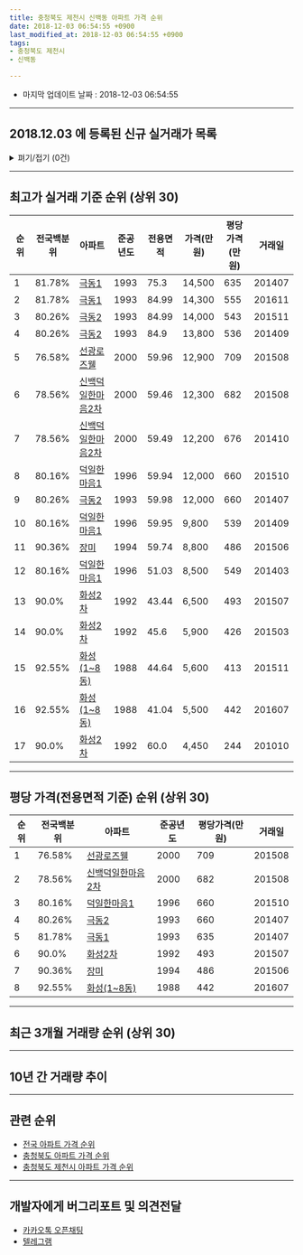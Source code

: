 ```yaml
---
title: 충청북도 제천시 신백동 아파트 가격 순위
date: 2018-12-03 06:54:55 +0900
last_modified_at: 2018-12-03 06:54:55 +0900
tags:
- 충청북도 제천시
- 신백동

---
```


* 마지막 업데이트 날짜 : 2018-12-03 06:54:55

---

## 2018.12.03 에 등록된 신규 실거래가 목록

<details>
<summary>펴기/접기 (0건)</summary>
<div markdown="1">

|아파트|전국백분위|준공년도|전용면적|가격(만원)|평당가격(만원)|거래일|
|---|---|---|---|---|---|---|
|없음|||||||


</div>
</details>

---

## 최고가 실거래 기준 순위 (상위 30)


|순위|전국백분위|아파트|준공년도|전용면적|가격(만원)|평당가격(만원)|거래일|
|---|---|---|---|---|---|---|---|
|1|81.78%|[극동1](https://search.naver.com/search.naver?query=%EC%B6%A9%EC%B2%AD%EB%B6%81%EB%8F%84+%EC%A0%9C%EC%B2%9C%EC%8B%9C+%EC%8B%A0%EB%B0%B1%EB%8F%99+%EA%B7%B9%EB%8F%991)|1993|75.3|14,500|635|201407|
|2|81.78%|[극동1](https://search.naver.com/search.naver?query=%EC%B6%A9%EC%B2%AD%EB%B6%81%EB%8F%84+%EC%A0%9C%EC%B2%9C%EC%8B%9C+%EC%8B%A0%EB%B0%B1%EB%8F%99+%EA%B7%B9%EB%8F%991)|1993|84.99|14,300|555|201611|
|3|80.26%|[극동2](https://search.naver.com/search.naver?query=%EC%B6%A9%EC%B2%AD%EB%B6%81%EB%8F%84+%EC%A0%9C%EC%B2%9C%EC%8B%9C+%EC%8B%A0%EB%B0%B1%EB%8F%99+%EA%B7%B9%EB%8F%992)|1993|84.99|14,000|543|201511|
|4|80.26%|[극동2](https://search.naver.com/search.naver?query=%EC%B6%A9%EC%B2%AD%EB%B6%81%EB%8F%84+%EC%A0%9C%EC%B2%9C%EC%8B%9C+%EC%8B%A0%EB%B0%B1%EB%8F%99+%EA%B7%B9%EB%8F%992)|1993|84.9|13,800|536|201409|
|5|76.58%|[선광로즈웰](https://search.naver.com/search.naver?query=%EC%B6%A9%EC%B2%AD%EB%B6%81%EB%8F%84+%EC%A0%9C%EC%B2%9C%EC%8B%9C+%EC%8B%A0%EB%B0%B1%EB%8F%99+%EC%84%A0%EA%B4%91%EB%A1%9C%EC%A6%88%EC%9B%B0)|2000|59.96|12,900|709|201508|
|6|78.56%|[신백덕일한마음2차](https://search.naver.com/search.naver?query=%EC%B6%A9%EC%B2%AD%EB%B6%81%EB%8F%84+%EC%A0%9C%EC%B2%9C%EC%8B%9C+%EC%8B%A0%EB%B0%B1%EB%8F%99+%EC%8B%A0%EB%B0%B1%EB%8D%95%EC%9D%BC%ED%95%9C%EB%A7%88%EC%9D%8C2%EC%B0%A8)|2000|59.46|12,300|682|201508|
|7|78.56%|[신백덕일한마음2차](https://search.naver.com/search.naver?query=%EC%B6%A9%EC%B2%AD%EB%B6%81%EB%8F%84+%EC%A0%9C%EC%B2%9C%EC%8B%9C+%EC%8B%A0%EB%B0%B1%EB%8F%99+%EC%8B%A0%EB%B0%B1%EB%8D%95%EC%9D%BC%ED%95%9C%EB%A7%88%EC%9D%8C2%EC%B0%A8)|2000|59.49|12,200|676|201410|
|8|80.16%|[덕일한마음1](https://search.naver.com/search.naver?query=%EC%B6%A9%EC%B2%AD%EB%B6%81%EB%8F%84+%EC%A0%9C%EC%B2%9C%EC%8B%9C+%EC%8B%A0%EB%B0%B1%EB%8F%99+%EB%8D%95%EC%9D%BC%ED%95%9C%EB%A7%88%EC%9D%8C1)|1996|59.94|12,000|660|201510|
|9|80.26%|[극동2](https://search.naver.com/search.naver?query=%EC%B6%A9%EC%B2%AD%EB%B6%81%EB%8F%84+%EC%A0%9C%EC%B2%9C%EC%8B%9C+%EC%8B%A0%EB%B0%B1%EB%8F%99+%EA%B7%B9%EB%8F%992)|1993|59.98|12,000|660|201407|
|10|80.16%|[덕일한마음1](https://search.naver.com/search.naver?query=%EC%B6%A9%EC%B2%AD%EB%B6%81%EB%8F%84+%EC%A0%9C%EC%B2%9C%EC%8B%9C+%EC%8B%A0%EB%B0%B1%EB%8F%99+%EB%8D%95%EC%9D%BC%ED%95%9C%EB%A7%88%EC%9D%8C1)|1996|59.95|9,800|539|201409|
|11|90.36%|[장미](https://search.naver.com/search.naver?query=%EC%B6%A9%EC%B2%AD%EB%B6%81%EB%8F%84+%EC%A0%9C%EC%B2%9C%EC%8B%9C+%EC%8B%A0%EB%B0%B1%EB%8F%99+%EC%9E%A5%EB%AF%B8)|1994|59.74|8,800|486|201506|
|12|80.16%|[덕일한마음1](https://search.naver.com/search.naver?query=%EC%B6%A9%EC%B2%AD%EB%B6%81%EB%8F%84+%EC%A0%9C%EC%B2%9C%EC%8B%9C+%EC%8B%A0%EB%B0%B1%EB%8F%99+%EB%8D%95%EC%9D%BC%ED%95%9C%EB%A7%88%EC%9D%8C1)|1996|51.03|8,500|549|201403|
|13|90.0%|[화성2차](https://search.naver.com/search.naver?query=%EC%B6%A9%EC%B2%AD%EB%B6%81%EB%8F%84+%EC%A0%9C%EC%B2%9C%EC%8B%9C+%EC%8B%A0%EB%B0%B1%EB%8F%99+%ED%99%94%EC%84%B12%EC%B0%A8)|1992|43.44|6,500|493|201507|
|14|90.0%|[화성2차](https://search.naver.com/search.naver?query=%EC%B6%A9%EC%B2%AD%EB%B6%81%EB%8F%84+%EC%A0%9C%EC%B2%9C%EC%8B%9C+%EC%8B%A0%EB%B0%B1%EB%8F%99+%ED%99%94%EC%84%B12%EC%B0%A8)|1992|45.6|5,900|426|201503|
|15|92.55%|[화성(1~8동)](https://search.naver.com/search.naver?query=%EC%B6%A9%EC%B2%AD%EB%B6%81%EB%8F%84+%EC%A0%9C%EC%B2%9C%EC%8B%9C+%EC%8B%A0%EB%B0%B1%EB%8F%99+%ED%99%94%EC%84%B1%281%7E8%EB%8F%99%29)|1988|44.64|5,600|413|201511|
|16|92.55%|[화성(1~8동)](https://search.naver.com/search.naver?query=%EC%B6%A9%EC%B2%AD%EB%B6%81%EB%8F%84+%EC%A0%9C%EC%B2%9C%EC%8B%9C+%EC%8B%A0%EB%B0%B1%EB%8F%99+%ED%99%94%EC%84%B1%281%7E8%EB%8F%99%29)|1988|41.04|5,500|442|201607|
|17|90.0%|[화성2차](https://search.naver.com/search.naver?query=%EC%B6%A9%EC%B2%AD%EB%B6%81%EB%8F%84+%EC%A0%9C%EC%B2%9C%EC%8B%9C+%EC%8B%A0%EB%B0%B1%EB%8F%99+%ED%99%94%EC%84%B12%EC%B0%A8)|1992|60.0|4,450|244|201010|


---

## 평당 가격(전용면적 기준) 순위 (상위 30)


|순위|전국백분위|아파트|준공년도|평당가격(만원)|거래일|
|---|---|---|---|---|---|
|1|76.58%|[선광로즈웰](https://search.naver.com/search.naver?query=%EC%B6%A9%EC%B2%AD%EB%B6%81%EB%8F%84+%EC%A0%9C%EC%B2%9C%EC%8B%9C+%EC%8B%A0%EB%B0%B1%EB%8F%99+%EC%84%A0%EA%B4%91%EB%A1%9C%EC%A6%88%EC%9B%B0)|2000|709|201508|
|2|78.56%|[신백덕일한마음2차](https://search.naver.com/search.naver?query=%EC%B6%A9%EC%B2%AD%EB%B6%81%EB%8F%84+%EC%A0%9C%EC%B2%9C%EC%8B%9C+%EC%8B%A0%EB%B0%B1%EB%8F%99+%EC%8B%A0%EB%B0%B1%EB%8D%95%EC%9D%BC%ED%95%9C%EB%A7%88%EC%9D%8C2%EC%B0%A8)|2000|682|201508|
|3|80.16%|[덕일한마음1](https://search.naver.com/search.naver?query=%EC%B6%A9%EC%B2%AD%EB%B6%81%EB%8F%84+%EC%A0%9C%EC%B2%9C%EC%8B%9C+%EC%8B%A0%EB%B0%B1%EB%8F%99+%EB%8D%95%EC%9D%BC%ED%95%9C%EB%A7%88%EC%9D%8C1)|1996|660|201510|
|4|80.26%|[극동2](https://search.naver.com/search.naver?query=%EC%B6%A9%EC%B2%AD%EB%B6%81%EB%8F%84+%EC%A0%9C%EC%B2%9C%EC%8B%9C+%EC%8B%A0%EB%B0%B1%EB%8F%99+%EA%B7%B9%EB%8F%992)|1993|660|201407|
|5|81.78%|[극동1](https://search.naver.com/search.naver?query=%EC%B6%A9%EC%B2%AD%EB%B6%81%EB%8F%84+%EC%A0%9C%EC%B2%9C%EC%8B%9C+%EC%8B%A0%EB%B0%B1%EB%8F%99+%EA%B7%B9%EB%8F%991)|1993|635|201407|
|6|90.0%|[화성2차](https://search.naver.com/search.naver?query=%EC%B6%A9%EC%B2%AD%EB%B6%81%EB%8F%84+%EC%A0%9C%EC%B2%9C%EC%8B%9C+%EC%8B%A0%EB%B0%B1%EB%8F%99+%ED%99%94%EC%84%B12%EC%B0%A8)|1992|493|201507|
|7|90.36%|[장미](https://search.naver.com/search.naver?query=%EC%B6%A9%EC%B2%AD%EB%B6%81%EB%8F%84+%EC%A0%9C%EC%B2%9C%EC%8B%9C+%EC%8B%A0%EB%B0%B1%EB%8F%99+%EC%9E%A5%EB%AF%B8)|1994|486|201506|
|8|92.55%|[화성(1~8동)](https://search.naver.com/search.naver?query=%EC%B6%A9%EC%B2%AD%EB%B6%81%EB%8F%84+%EC%A0%9C%EC%B2%9C%EC%8B%9C+%EC%8B%A0%EB%B0%B1%EB%8F%99+%ED%99%94%EC%84%B1%281%7E8%EB%8F%99%29)|1988|442|201607|


---

## 최근 3개월 거래량 순위 (상위 30)


<div style="width:100%;">
    <canvas id="deal_count_ranking" height="250"></canvas>
</div>


<script>
new Chart(document.getElementById("deal_count_ranking"), {
    type: 'horizontalBar',
    data: {
        labels: ['덕일한마음1', '화성2차', '장미', '신백덕일한마음2차', '화성(1~8동)', '선광로즈웰', '극동2', '극동1'],
        datasets: [{
            label: '실거래 수',
            data: [9, 4, 3, 3, 2, 1, 1, 1],
            borderColor: "rgba(255, 0, 128, 1)",
            backgroundColor: "rgba(255, 0, 128, 0.5)",
            fill: false,
        }]
    },
    options: {
        responsive: true,
        title: {
            display: true,
            text: '최근 3개월 거래량 순위'
        },
        tooltips: {
            mode: 'index',
            intersect: false,
            callbacks: {
                title: function(tooltipItems, data) {
                    return "실거래 수:";
                },
                label: function(tooltipItem, data) {
                    return data.labels[tooltipItem.index] + ": " + tooltipItem.xLabel;
                }
            }
        },
        hover: {
            mode: 'nearest',
            intersect: true
        },
        scales: {
            xAxes: [{
                display: true,
                scaleLabel: {
                    display: true,
                    labelString: '실거래 수'
                },
                ticks: {
                    suggestedMin: 0,
                }
            }],
            yAxes: [{
                display: true,
                ticks: {
                    autoSkip: false,
                    callback: function(value, index, values) {
                        if (value.length > 15)
                            return value.substr(0, 13) + "...";
                        else
                            return value;
                    }
                },
                scaleLabel: {
                    display: false,
                }
            }]
        }
    }
});

</script>


---

## 10년 간 거래량 추이


<div style="width:100%;">
    <canvas id="deal_progress" height="250"></canvas>
</div>

<script>
new Chart(document.getElementById("deal_progress"), {
    type: 'line',
    data: {
        labels: ['200812','200901','200902','200903','200904','200905','200906','200907','200908','200909','200910','200911','200912','201001','201002','201003','201004','201005','201006','201007','201008','201009','201010','201011','201012','201101','201102','201103','201104','201105','201106','201107','201108','201109','201110','201111','201112','201201','201202','201203','201204','201205','201206','201207','201208','201209','201210','201211','201212','201301','201302','201303','201304','201305','201306','201307','201308','201309','201310','201311','201312','201401','201402','201403','201404','201405','201406','201407','201408','201409','201410','201411','201412','201501','201502','201503','201504','201505','201506','201507','201508','201509','201510','201511','201512','201601','201602','201603','201604','201605','201606','201607','201608','201609','201610','201611','201612','201701','201702','201703','201704','201705','201706','201707','201708','201709','201710','201711','201712','201801','201802','201803','201804','201805','201806','201807','201808','201809','201810','201811','201812'],
        datasets: [{
            label: '실거래 수',
            pointRadius: 1,
            data: [9, 6, 12, 16, 15, 15, 15, 14, 13, 12, 11, 12, 7, 27, 13, 32, 13, 11, 19, 17, 15, 10, 26, 29, 34, 22, 21, 26, 23, 29, 24, 12, 17, 16, 19, 11, 19, 8, 17, 20, 15, 13, 12, 13, 12, 15, 15, 9, 12, 7, 10, 18, 21, 14, 21, 11, 14, 12, 14, 11, 7, 10, 14, 20, 19, 16, 11, 16, 13, 14, 17, 7, 7, 12, 5, 16, 15, 16, 17, 11, 11, 10, 16, 11, 12, 8, 11, 10, 7, 9, 21, 13, 17, 19, 10, 14, 5, 10, 14, 14, 20, 17, 20, 19, 20, 12, 14, 7, 5, 14, 9, 18, 13, 12, 11, 20, 9, 12, 17, 7, 0],
            borderColor: "rgba(255, 201, 14, 1)",
            backgroundColor: "rgba(255, 201, 14, 0.5)",
            fill: true,
        }]
    },
    options: {
        responsive: true,
        title: {
            display: true,
            text: '10년간 거래량 추이'
        },
        tooltips: {
            mode: 'index',
            intersect: false,
        },
        hover: {
            mode: 'nearest',
            intersect: true
        },
        scales: {
            xAxes: [{
                display: true,
                scaleLabel: {
                    display: true,
                    labelString: '년/월'
                }
            }],
            yAxes: [{
                display: true,
                ticks: {
                    suggestedMin: 0,
                },
                scaleLabel: {
                    display: true,
                    labelString: '실거래 수'
                }
            }]
        }
    }
});

</script>


---

## 관련 순위

- [전국 아파트 가격 순위](https://inasie.github.io/apt-ranking/전국)
- [충청북도 아파트 가격 순위](https://inasie.github.io/apt-ranking/충청북도)
- [충청북도 제천시 아파트 가격 순위](https://inasie.github.io/apt-ranking/충청북도-제천시)


---

## 개발자에게 버그리포트 및 의견전달

- [카카오톡 오픈채팅](https://open.kakao.com/o/gLJUAP4)
- [텔레그램](https://t.me/inasie)

